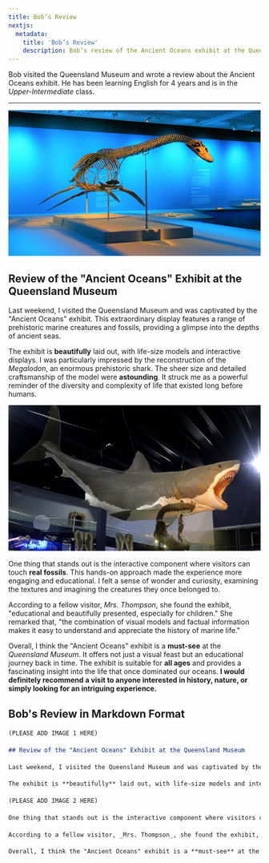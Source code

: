 ```yaml
---
title: Bob’s Review
nextjs:
  metadata:
    title: 'Bob’s Review'
    description: Bob’s review of the Ancient Oceans exhibit at the Queensland Museum.
---
```


Bob visited the Queensland Museum and wrote a review about the Ancient Oceans exhibit. He has been learning English for 4 years and is in the _Upper-Intermediate_ class.

---

![A photo of the skeleton of a prehistoric animal](https://github.com/JessBaxter/images/blob/main/esl-review-bob.jpg?raw=true)

## Review of the "Ancient Oceans" Exhibit at the Queensland Museum

Last weekend, I visited the Queensland Museum and was captivated by the "Ancient Oceans" exhibit. This extraordinary display features a range of prehistoric marine creatures and fossils, providing a glimpse into the depths of ancient seas.

The exhibit is **beautifully** laid out, with life-size models and interactive displays. I was particularly impressed by the reconstruction of the _Megalodon_, an enormous prehistoric shark. The sheer size and detailed craftsmanship of the model were **astounding**. It struck me as a powerful reminder of the diversity and complexity of life that existed long before humans.

![A photo of the Megalodon](https://github.com/JessBaxter/images/blob/main/esl-review-bob2.jpg?raw=true)

One thing that stands out is the interactive component where visitors can touch **real fossils**. This hands-on approach made the experience more engaging and educational. I felt a sense of wonder and curiosity, examining the textures and imagining the creatures they once belonged to.

According to a fellow visitor, _Mrs. Thompson_, she found the exhibit, "educational and beautifully presented, especially for children." She remarked that, "the combination of visual models and factual information makes it easy to understand and appreciate the history of marine life."

Overall, I think the "Ancient Oceans" exhibit is a **must-see** at the _Queensland Museum_. It offers not just a visual feast but an educational journey back in time. The exhibit is suitable for **all ages** and provides a fascinating insight into the life that once dominated our oceans. **I would definitely recommend a visit to anyone interested in history, nature, or simply looking for an intriguing experience.**

## Bob's Review in Markdown Format

```markdown
(PLEASE ADD IMAGE 1 HERE)

## Review of the "Ancient Oceans" Exhibit at the Queensland Museum

Last weekend, I visited the Queensland Museum and was captivated by the "Ancient Oceans" exhibit. This extraordinary display features a range of prehistoric marine creatures and fossils, providing a glimpse into the depths of ancient seas.

The exhibit is **beautifully** laid out, with life-size models and interactive displays. I was particularly impressed by the reconstruction of the _Megalodon_, an enormous prehistoric shark. The sheer size and detailed craftsmanship of the model were **astounding**. It struck me as a powerful reminder of the diversity and complexity of life that existed long before humans.

(PLEASE ADD IMAGE 2 HERE)

One thing that stands out is the interactive component where visitors can touch **real fossils**. This hands-on approach made the experience more engaging and educational. I felt a sense of wonder and curiosity, examining the textures and imagining the creatures they once belonged to.

According to a fellow visitor, _Mrs. Thompson_, she found the exhibit, "educational and beautifully presented, especially for children." She remarked that, "the combination of visual models and factual information makes it easy to understand and appreciate the history of marine life."

Overall, I think the "Ancient Oceans" exhibit is a **must-see** at the _Queensland Museum_. It offers not just a visual feast but an educational journey back in time. The exhibit is suitable for **all ages** and provides a fascinating insight into the life that once dominated our oceans. **I would definitely recommend a visit to anyone interested in history, nature, or simply looking for an intriguing experience.**
```
